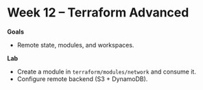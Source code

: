 # Week 12 – Terraform Advanced


**Goals**
- Remote state, modules, and workspaces.

**Lab**
- Create a module in `terraform/modules/network` and consume it.
- Configure remote backend (S3 + DynamoDB).
